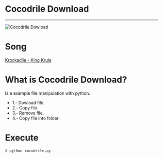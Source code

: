 # Cocodrile Download

-----
![Cocodrile Dowload](http://am-elsalv-cdn.agilecontents.com/resources/jpg/6/4/1464719079046.jpg)

# Song
[Krockadile - King Krule](https://www.youtube.com/watch?v=Z3zkmiCG7WE)

# What is Cocodrile Download?
Is a example file manipulation with python.

* 1.- Dowload file.
* 2.- Copy file.
* 3.- Remove file.
* 4.- Copy file into folder.

# Execute

```{r, engine='bash', count_lines}
$ python cocodrile.py
```
